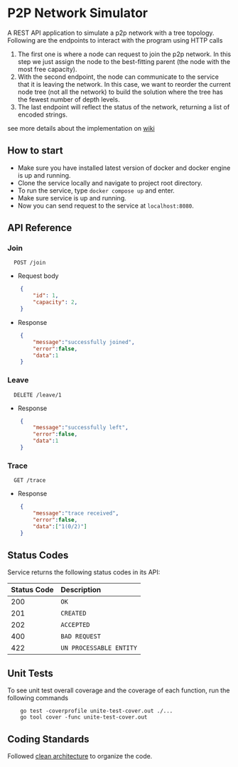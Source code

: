 # P2P Network Simulator

A REST API application to simulate a p2p network with a tree topology. Following are the endpoints to interact with the program using HTTP calls
1. The first one is where a node can request to join the p2p network. In this step we just assign the node to the best-fitting parent (the node with the most free capacity).
2. With the second endpoint, the node can communicate to the service that it is leaving the network. In this case, we want to reorder the current node tree (not all the network) to build the solution where the tree has the fewest number of depth levels.
3. The last endpoint will reflect the status of the network, returning a list of encoded strings.

see more details about the implementation on [wiki](https://github.com/Uzama/p2p-network-simulator/wiki) 

## How to start 

- Make sure you have installed latest version of docker and docker engine is up and running.
- Clone the service locally and navigate to project root directory.
- To run the service, type ```docker compose up``` and enter.
- Make sure service is up and running. 
- Now you can send request to the service at ```localhost:8080```.

## API Reference

### Join

```
  POST /join
```

 - Request body
```json
    {
        "id": 1,
        "capacity": 2,
    }
```

- Response 
```json
    {
        "message":"successfully joined",
        "error":false,
        "data":1
    }
```

### Leave

```
  DELETE /leave/1
```

- Response 
```json
    {
        "message":"successfully left",
        "error":false,
        "data":1
    }
```

### Trace

```
  GET /trace
```

- Response 
```json
    {
        "message":"trace received",
        "error":false,
        "data":["1(0/2)"]
    }  
```

## Status Codes

Service returns the following status codes in its API:

| Status Code | Description |
| :--- | :--- |
| 200 | `OK` |
| 201 | `CREATED` |
| 202 | `ACCEPTED` |
| 400 | `BAD REQUEST` |
| 422 | `UN PROCESSABLE ENTITY` |

## Unit Tests

To see unit test overall coverage and the coverage of each function, run the following commands
```
    go test -coverprofile unite-test-cover.out ./...
    go tool cover -func unite-test-cover.out
```

## Coding Standards

Followed [clean architecture](https://blog.cleancoder.com/uncle-bob/2012/08/13/the-clean-architecture.html) to organize the code.